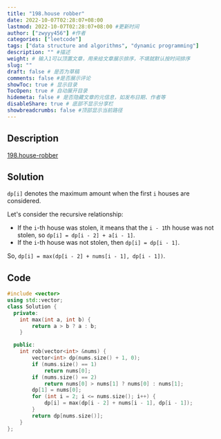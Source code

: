```yaml
---
title: "198.house robber"
date: 2022-10-07T02:28:07+08:00
lastmod: 2022-10-07T02:28:07+08:00 #更新时间
author: ["zwyyy456"] #作者
categories: ["leetcode"]
tags: ["data structure and algorithms", "dynamic programming"]
description: "" #描述
weight: # 输入1可以顶置文章，用来给文章展示排序，不填就默认按时间排序
slug: ""
draft: false # 是否为草稿
comments: false #是否展示评论
showToc: true # 显示目录
TocOpen: true # 自动展开目录
hidemeta: false # 是否隐藏文章的元信息，如发布日期、作者等
disableShare: true # 底部不显示分享栏
showbreadcrumbs: false #顶部显示当前路径
---
```

## Description
[198.house-robber](https://leetcode.com/problems/house-robber/)

## Solution
`dp[i]` denotes the maximum amount when the first `i` houses are considered.

Let's consider the recursive relationship:
- If the `i`-th house was stolen, it means that the `i - 1`th house was not stolen, so `dp[i] = dp[i - 2] + a[i - 1]`.
- If the `i`-th house was not stolen, then `dp[i] = dp[i - 1]`.

So, `dp[i] = max(dp[i - 2] + nums[i - 1], dp[i - 1])`.

## Code
```cpp
#include <vector>
using std::vector;
class Solution {
  private:
    int max(int a, int b) {
        return a > b ? a : b;
    }

  public:
    int rob(vector<int> &nums) {
        vector<int> dp(nums.size() + 1, 0);
        if (nums.size() == 1)
            return nums[0];
        if (nums.size() == 2)
            return nums[0] > nums[1] ? nums[0] : nums[1];
        dp[1] = nums[0];
        for (int i = 2; i <= nums.size(); i++) {
            dp[i] = max(dp[i - 2] + nums[i - 1], dp[i - 1]);
        }
        return dp[nums.size()];
    }
};
```
